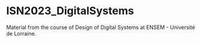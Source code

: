 # ISN2023_DigitalSystems
Material from the course of Design of Digital Systems at ENSEM - Université de Lorraine.
